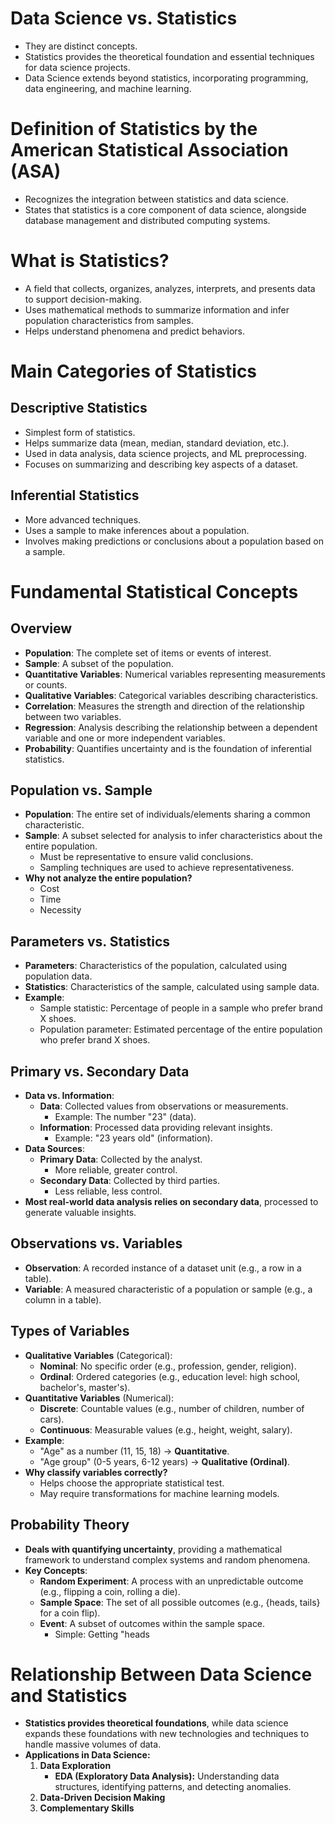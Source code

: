 # Data Science vs. Statistics

- They are distinct concepts.  
- Statistics provides the theoretical foundation and essential techniques for data science projects.  
- Data Science extends beyond statistics, incorporating programming, data engineering, and machine learning.  

# Definition of Statistics by the American Statistical Association (ASA)

- Recognizes the integration between statistics and data science.  
- States that statistics is a core component of data science, alongside database management and distributed computing systems.  

# What is Statistics?

- A field that collects, organizes, analyzes, interprets, and presents data to support decision-making.  
- Uses mathematical methods to summarize information and infer population characteristics from samples.  
- Helps understand phenomena and predict behaviors.  

# Main Categories of Statistics

## Descriptive Statistics

- Simplest form of statistics.  
- Helps summarize data (mean, median, standard deviation, etc.).  
- Used in data analysis, data science projects, and ML preprocessing.  
- Focuses on summarizing and describing key aspects of a dataset.  

## Inferential Statistics

- More advanced techniques.  
- Uses a sample to make inferences about a population.  
- Involves making predictions or conclusions about a population based on a sample.  

# Fundamental Statistical Concepts

## Overview

- **Population**: The complete set of items or events of interest.  
- **Sample**: A subset of the population.  
- **Quantitative Variables**: Numerical variables representing measurements or counts.  
- **Qualitative Variables**: Categorical variables describing characteristics.  
- **Correlation**: Measures the strength and direction of the relationship between two variables.  
- **Regression**: Analysis describing the relationship between a dependent variable and one or more independent variables.  
- **Probability**: Quantifies uncertainty and is the foundation of inferential statistics.  

## Population vs. Sample

- **Population**: The entire set of individuals/elements sharing a common characteristic.  
- **Sample**: A subset selected for analysis to infer characteristics about the entire population.  
  - Must be representative to ensure valid conclusions.  
  - Sampling techniques are used to achieve representativeness.  
- **Why not analyze the entire population?**  
  - Cost  
  - Time  
  - Necessity  

## Parameters vs. Statistics

- **Parameters**: Characteristics of the population, calculated using population data.  
- **Statistics**: Characteristics of the sample, calculated using sample data.  
- **Example**:  
  - Sample statistic: Percentage of people in a sample who prefer brand X shoes.  
  - Population parameter: Estimated percentage of the entire population who prefer brand X shoes.  

## Primary vs. Secondary Data

- **Data vs. Information**:  
  - **Data**: Collected values from observations or measurements.  
    - Example: The number "23" (data).  
  - **Information**: Processed data providing relevant insights.  
    - Example: "23 years old" (information).  
- **Data Sources**:  
  - **Primary Data**: Collected by the analyst.  
    - More reliable, greater control.  
  - **Secondary Data**: Collected by third parties.  
    - Less reliable, less control.  
- **Most real-world data analysis relies on secondary data**, processed to generate valuable insights.  

## Observations vs. Variables

- **Observation**: A recorded instance of a dataset unit (e.g., a row in a table).  
- **Variable**: A measured characteristic of a population or sample (e.g., a column in a table).  

## Types of Variables

- **Qualitative Variables** (Categorical):  
  - **Nominal**: No specific order (e.g., profession, gender, religion).  
  - **Ordinal**: Ordered categories (e.g., education level: high school, bachelor's, master's).  
- **Quantitative Variables** (Numerical):  
  - **Discrete**: Countable values (e.g., number of children, number of cars).  
  - **Continuous**: Measurable values (e.g., height, weight, salary).  
- **Example**:  
  - "Age" as a number (11, 15, 18) → **Quantitative**.  
  - "Age group" (0-5 years, 6-12 years) → **Qualitative (Ordinal)**.  
- **Why classify variables correctly?**  
  - Helps choose the appropriate statistical test.  
  - May require transformations for machine learning models.  

## Probability Theory

- **Deals with quantifying uncertainty**, providing a mathematical framework to understand complex systems and random phenomena.  
- **Key Concepts**:  
  - **Random Experiment**: A process with an unpredictable outcome (e.g., flipping a coin, rolling a die).  
  - **Sample Space**: The set of all possible outcomes (e.g., {heads, tails} for a coin flip).  
  - **Event**: A subset of outcomes within the sample space.  
    - Simple: Getting "heads

# Relationship Between Data Science and Statistics

- **Statistics provides theoretical foundations**, while data science expands these foundations with new technologies and techniques to handle massive volumes of data.  
- **Applications in Data Science:**  
    1. **Data Exploration**  
        - **EDA (Exploratory Data Analysis):** Understanding data structures, identifying patterns, and detecting anomalies.  
    2. **Data-Driven Decision Making**  
    3. **Complementary Skills**

